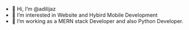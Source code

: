 - 👋 Hi, I’m @adilijaz
- 👀 I’m interested in Website and Hybird Mobile Development
- 🌱 I’m working as a MERN stack Developer and also Python Developer.

<!---
adilijaz/adilijaz is a ✨ special ✨ repository because its `README.md` (this file) appears on your GitHub profile.
You can click the Preview link to take a look at your changes.
--->
